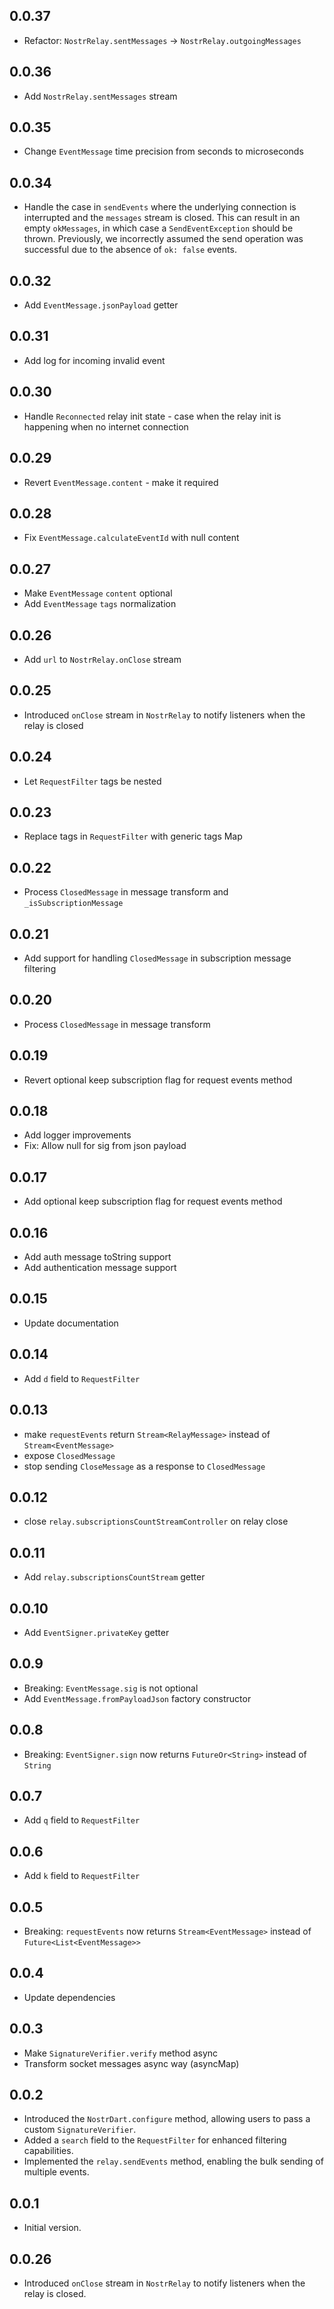 ## 0.0.37

* Refactor: `NostrRelay.sentMessages` -> `NostrRelay.outgoingMessages`

## 0.0.36

* Add `NostrRelay.sentMessages` stream

## 0.0.35

* Change `EventMessage` time precision from seconds to microseconds

## 0.0.34

* Handle the case in `sendEvents` where the underlying connection is interrupted and the `messages` stream is closed. This can result in an empty `okMessages`, in which case a `SendEventException` should be thrown. Previously, we incorrectly assumed the send operation was successful due to the absence of `ok: false` events.

## 0.0.32

* Add `EventMessage.jsonPayload` getter

## 0.0.31

* Add log for incoming invalid event

## 0.0.30

* Handle `Reconnected` relay init state - case when the relay init is happening when no internet connection

## 0.0.29

* Revert `EventMessage.content` - make it required

## 0.0.28

* Fix `EventMessage.calculateEventId` with null content

## 0.0.27

* Make `EventMessage` `content` optional
* Add `EventMessage` `tags` normalization

## 0.0.26

* Add `url` to `NostrRelay.onClose` stream

## 0.0.25

* Introduced `onClose` stream in `NostrRelay` to notify listeners when the relay is closed

## 0.0.24

* Let `RequestFilter` tags be nested

## 0.0.23

* Replace tags in `RequestFilter` with generic tags Map

## 0.0.22

* Process `ClosedMessage` in message transform and `_isSubscriptionMessage`

## 0.0.21

* Add support for handling `ClosedMessage` in subscription message filtering

## 0.0.20

* Process `ClosedMessage` in message transform

## 0.0.19

* Revert optional keep subscription flag for request events method

## 0.0.18

* Add logger improvements
* Fix: Allow null for sig from json payload

## 0.0.17

* Add optional keep subscription flag for request events method

## 0.0.16

* Add auth message toString support
* Add authentication message support

## 0.0.15

* Update documentation

## 0.0.14

* Add `d` field to `RequestFilter`

## 0.0.13

* make `requestEvents` return `Stream<RelayMessage>` instead of `Stream<EventMessage>`
* expose `ClosedMessage`
* stop sending `CloseMessage` as a response to `ClosedMessage`

## 0.0.12

* close `relay.subscriptionsCountStreamController` on relay close

## 0.0.11

* Add `relay.subscriptionsCountStream` getter

## 0.0.10

* Add `EventSigner.privateKey` getter

## 0.0.9

* Breaking: `EventMessage.sig` is not optional
* Add `EventMessage.fromPayloadJson` factory constructor

## 0.0.8

* Breaking: `EventSigner.sign` now returns `FutureOr<String>` instead of `String`

## 0.0.7

* Add `q` field to `RequestFilter`

## 0.0.6

* Add `k` field to `RequestFilter`

## 0.0.5

* Breaking: `requestEvents` now returns `Stream<EventMessage>` instead of `Future<List<EventMessage>>`

## 0.0.4

* Update dependencies

## 0.0.3

* Make `SignatureVerifier.verify` method async
* Transform socket messages async way (asyncMap)

## 0.0.2

* Introduced the `NostrDart.configure` method, allowing users to pass a custom `SignatureVerifier`.
* Added a `search` field to the `RequestFilter` for enhanced filtering capabilities.
* Implemented the `relay.sendEvents` method, enabling the bulk sending of multiple events.

## 0.0.1

- Initial version.

## 0.0.26

* Introduced `onClose` stream in `NostrRelay` to notify listeners when the relay is closed.
